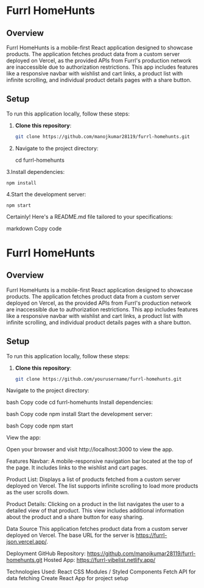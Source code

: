 # Furrl HomeHunts

## Overview

Furrl HomeHunts is a mobile-first React application designed to showcase products. The application fetches product data from a custom server deployed on Vercel, as the provided APIs from Furrl's production network are inaccessible due to authorization restrictions. This app includes features like a responsive navbar with wishlist and cart links, a product list with infinite scrolling, and individual product details pages with a share button.

## Setup

To run this application locally, follow these steps:

1. **Clone this repository**:
   ```bash
   git clone https://github.com/manojkumar28119/furrl-homehunts.git 


2. Navigate to the project directory:

    cd furrl-homehunts

3.Install dependencies:

    npm install

4.Start the development server:

    npm start





Certainly! Here's a README.md file tailored to your specifications:

markdown
Copy code
# Furrl HomeHunts

## Overview

Furrl HomeHunts is a mobile-first React application designed to showcase products. The application fetches product data from a custom server deployed on Vercel, as the provided APIs from Furrl's production network are inaccessible due to authorization restrictions. This app includes features like a responsive navbar with wishlist and cart links, a product list with infinite scrolling, and individual product details pages with a share button.

## Setup

To run this application locally, follow these steps:

1. **Clone this repository**:
   ```bash
   git clone https://github.com/yourusername/furrl-homehunts.git
Navigate to the project directory:

bash
Copy code
cd furrl-homehunts
Install dependencies:

bash
Copy code
npm install
Start the development server:

bash
Copy code
npm start

View the app:

Open your browser and visit http://localhost:3000 to view the app.


Features
Navbar: A mobile-responsive navigation bar located at the top of the page. It includes links to the wishlist and cart pages.

Product List: Displays a list of products fetched from a custom server deployed on Vercel. The list supports infinite scrolling to load more products as the user scrolls down.

Product Details: Clicking on a product in the list navigates the user to a detailed view of that product. This view includes additional information about the product and a share button for easy sharing.


Data Source
This application fetches product data from a custom server deployed on Vercel. The base URL for the server is https://furrl-json.vercel.app/.


Deployment
GitHub Repository: https://github.com/manojkumar28119/furrl-homehunts.git
Hosted App: https://furrl-vibelist.netlify.app/


Technologies Used:
    React
    CSS Modules / Styled Components
    Fetch API for data fetching
    Create React App for project setup

